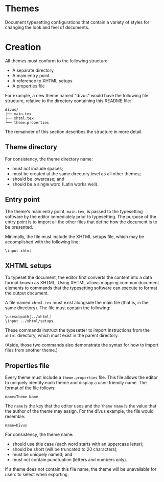 # Themes

Document typesetting configurations that contain a variety of styles for
changing the look and feel of documents.

# Creation

All themes must conform to the following structure:

* A separate directory
* A main entry point
* A reference to XHTML setups
* A properties file

For example, a new theme named "dīvus" would have the following file
structure, relative to the directory containing this README file:

    dīvus/
    ├── main.tex
    ├── xhtml.tex
    └── theme.properties

The remainder of this section describes the structure in more detail.

## Theme directory

For consistency, the theme directory name:

* must not include spaces;
* must be created at the same directory level as all other themes;
* should be lowercase; and
* should be a single word (Latin works well).

## Entry point

The theme's main entry point, `main.tex`, is passed to the typesetting
software by the editor immediately prior to typesetting. The purpose of
the entry point is to import all the other files that define how the
document is to be presented.

Minimally, the file must include the XHTML setups file, which may be
accomplished with the following line:

    \input xhtml

## XHTML setups

To typeset the document, the editor first converts the content into a
data format known as XHTML. Using XHTML allows mapping common document
elements to commands that the typesetting software can execute to format
the output document.

A file named `xhtml.tex` must exist alongside the main file (that is,
in the same directory). The file must contain the following:

    \usesubpath[../xhtml]
    \input ../xhtml/setups

These commands instruct the typesetter to import instructions from the
`xhtml` directory, which must exist in the parent directory.

(Aside, those two commands also demonstrate the syntax for how to import
files from another theme.)

## Properties file

Every theme must include a `theme.properties` file. This file allows the
editor to uniquely identify each theme and display a user-friendly
name. The format of the file follows:

    name=Theme Name

The `name` is the key that the editor uses and the `Theme Name` is the
value that the author of the theme may assign. For the dīvus example,
the file would resemble:

    name=Dīvus

For consistency, the theme name:

* should use title case (each word starts with an uppercase letter);
* should be short (will be truncated to 20 characters);
* must be uniquely named; and
* must not contain punctuation (letters and numbers only).

If a theme does not contain this file name, the theme will be unavailable
for users to select when exporting.

